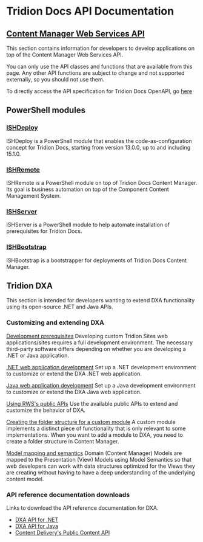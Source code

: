 # Tridion Docs API Documentation #
## [Content Manager Web Services API](https://docs.rws.com/TridionDocs15.1/WebServicesAPI) ##
This section contains information for developers to develop applications on top of the Content Manager Web Services API.

You can only use the API classes and functions that are available from this page. Any other API functions are subject to change and not supported externally, so you should not use them.

To directly access the API specification for Tridion Docs OpenAPI, go [here](../api/15.1/index.html)

## PowerShell modules

### [ISHDeploy](https://docs.rws.com/TridionDocs15.1/ISHDeploy/)
ISHDeploy is a PowerShell module that enables the code-as-configuration concept for Tridion Docs, starting from version 13.0.0, up to and including 15.1.0.

### [ISHRemote](https://github.com/RWS/ISHRemote)
ISHRemote is a PowerShell module on top of Tridion Docs Content Manager. Its goal is business automation on top of the Component Content Management System.

### [ISHServer](https://github.com/RWS/ISHServer)
ISHServer is a PowerShell module to help automate installation of prerequisites for Tridion Docs.

### [ISHBootstrap](https://github.com/RWS/ISHBootstrap)
ISHBootstrap is a bootstrapper for deployments of Tridion Docs Content Manager.

## Tridion DXA ##
This section is intended for developers wanting to extend DXA functionality using its open-source .NET and Java APIs.

### Customizing and extending DXA ###
[Development prerequisites](https://docs.rws.com/784837/720093/sdl-digital-experience-accelerator-2-2/development-prerequisites)
Developing custom Tridion Sites web applications/sites requires a full development environment. The necessary third-party software differs depending on whether you are developing a .NET or Java application.

[.NET web application development](https://docs.rws.com/784837/682805/sdl-digital-experience-accelerator-2-2/-net-web-application-development)
Set up a .NET development environment to customize or extend the DXA .NET web application.

[Java web application development](https://docs.rws.com/784837/720545/sdl-digital-experience-accelerator-2-2/java-web-application-development)
Set up a Java development environment to customize or extend the DXA Java web application.

[Using RWS's public APIs](https://docs.rws.com/784837/679912/sdl-digital-experience-accelerator-2-2/using-sdl-s-public-apis)
Use the available public APIs to extend and customize the behavior of DXA.

[Creating the folder structure for a custom module](https://docs.rws.com/784837/651695/sdl-digital-experience-accelerator-2-2/creating-the-folder-structure-for-a-custom-module)
A custom module implements a distinct piece of functionality that is only relevant to some implementations. When you want to add a module to DXA, you need to create a folder structure in Content Manager.

[Model mapping and semantics](https://docs.rws.com/784837/695734/sdl-digital-experience-accelerator-2-2/model-mapping-and-semantics)
Domain (Content Manager) Models are mapped to the Presentation (View) Models using Model Semantics so that web developers can work with data structures optimized for the Views they are creating without having to have a deep understanding of the underlying content model.

### API reference documentation downloads ###
Links to download the API reference documentation for DXA.
- [DXA API for .NET](https://docs.sdl.com/DXA/DotNET/2.2/APIDOC/)
- [DXA API for Java](https://docs.sdl.com/DXA/Java/2.2/APIDOC/)
- [Content Delivery's Public Content API](https://docs.rws.com/TridionDocs15.1/PublicContentAPIReference)
